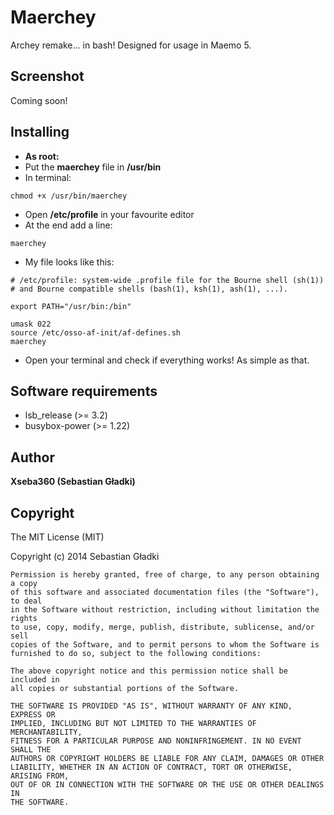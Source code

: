 Maerchey
==============================================
Archey remake... in bash! Designed for usage in Maemo 5.

Screenshot
----------
Coming soon!

Installing
----------
* **As root:**
 * Put the **maerchey** file in **/usr/bin**
 * In terminal: 
 ```
 chmod +x /usr/bin/maerchey
 ```
 * Open **/etc/profile** in your favourite editor
  * At the end add a line:
  ```
  maerchey
  ```
  * My file looks like this:
  ```
  # /etc/profile: system-wide .profile file for the Bourne shell (sh(1))
  # and Bourne compatible shells (bash(1), ksh(1), ash(1), ...).
  
  export PATH="/usr/bin:/bin"
  
  umask 022
  source /etc/osso-af-init/af-defines.sh
  maerchey

  ```
* Open your terminal and check if everything works!
As simple as that.

Software requirements
---------------------

* lsb_release (>= 3.2)
* busybox-power (>= 1.22)

Author
-------

**Xseba360 (Sebastian Gładki)**


Copyright
---------

The MIT License (MIT)

Copyright (c) 2014 Sebastian Gładki

    Permission is hereby granted, free of charge, to any person obtaining a copy
    of this software and associated documentation files (the "Software"), to deal
    in the Software without restriction, including without limitation the rights
    to use, copy, modify, merge, publish, distribute, sublicense, and/or sell
    copies of the Software, and to permit persons to whom the Software is
    furnished to do so, subject to the following conditions:
    
    The above copyright notice and this permission notice shall be included in
    all copies or substantial portions of the Software.
    
    THE SOFTWARE IS PROVIDED "AS IS", WITHOUT WARRANTY OF ANY KIND, EXPRESS OR
    IMPLIED, INCLUDING BUT NOT LIMITED TO THE WARRANTIES OF MERCHANTABILITY,
    FITNESS FOR A PARTICULAR PURPOSE AND NONINFRINGEMENT. IN NO EVENT SHALL THE
    AUTHORS OR COPYRIGHT HOLDERS BE LIABLE FOR ANY CLAIM, DAMAGES OR OTHER
    LIABILITY, WHETHER IN AN ACTION OF CONTRACT, TORT OR OTHERWISE, ARISING FROM,
    OUT OF OR IN CONNECTION WITH THE SOFTWARE OR THE USE OR OTHER DEALINGS IN
    THE SOFTWARE.
